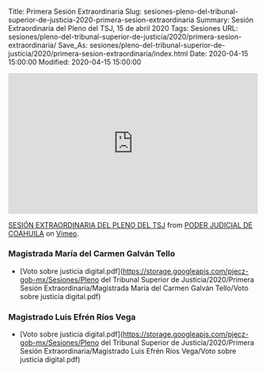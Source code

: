 Title: Primera Sesión Extraordinaria
Slug: sesiones-pleno-del-tribunal-superior-de-justicia-2020-primera-sesion-extraordinaria
Summary: Sesión Extraordinaria del Pleno del TSJ, 15 de abril 2020
Tags: Sesiones
URL: sesiones/pleno-del-tribunal-superior-de-justicia/2020/primera-sesion-extraordinaria/
Save_As: sesiones/pleno-del-tribunal-superior-de-justicia/2020/primera-sesion-extraordinaria/index.html
Date: 2020-04-15 15:00:00
Modified: 2020-04-15 15:00:00


<div style="padding:56.25% 0 0 0;position:relative;"><iframe src="https://player.vimeo.com/video/407990319" style="position:absolute;top:0;left:0;width:100%;height:100%;" frameborder="0" allow="autoplay; fullscreen" allowfullscreen></iframe></div><script src="https://player.vimeo.com/api/player.js"></script>
<p><a href="https://vimeo.com/407990319">SESI&Oacute;N EXTRAORDINARIA DEL PLENO DEL TSJ</a> from <a href="https://vimeo.com/user103229504">PODER JUDICIAL DE COAHUILA</a> on <a href="https://vimeo.com">Vimeo</a>.</p>



### Magistrada María del Carmen Galván Tello


* [Voto sobre justicia digital.pdf](https://storage.googleapis.com/pjecz-gob-mx/Sesiones/Pleno del Tribunal Superior de Justicia/2020/Primera Sesión Extraordinaria/Magistrada María del Carmen Galván Tello/Voto sobre justicia digital.pdf)


### Magistrado Luis Efrén Ríos Vega


* [Voto sobre justicia digital.pdf](https://storage.googleapis.com/pjecz-gob-mx/Sesiones/Pleno del Tribunal Superior de Justicia/2020/Primera Sesión Extraordinaria/Magistrado Luis Efrén Ríos Vega/Voto sobre justicia digital.pdf)


